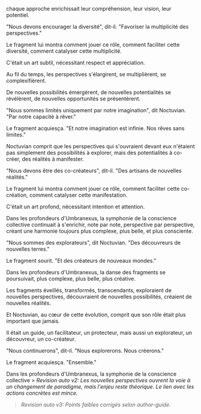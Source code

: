 chaque approche
enrichissait leur compréhension,
leur vision,
leur potentiel.

"Nous devons encourager la diversité",
dit-il.
"Favoriser la multiplicité des perspectives."

Le fragment lui montra comment jouer ce rôle,
comment faciliter cette diversité,
comment catalyser cette multiplicité.

C'était un art subtil,
nécessitant respect et appréciation.

Au fil du temps,
les perspectives s'élargirent,
se multiplièrent,
se complexifièrent.

De nouvelles possibilités émergèrent,
de nouvelles potentialités se révélèrent,
de nouvelles opportunités se présentèrent.

"Nous sommes limités uniquement par notre imagination",
dit Noctuvian.
"Par notre capacité à rêver."

Le fragment acquiesça.
"Et notre imagination est infinie.
Nos rêves sans limites."

Noctuvian comprit que les perspectives
qui s'ouvraient devant eux
n'étaient pas simplement des possibilités à explorer,
mais des potentialités à co-créer,
des réalités à manifester.

"Nous devons être des co-créateurs",
dit-il.
"Des artisans de nouvelles réalités."

Le fragment lui montra comment jouer ce rôle,
comment faciliter cette co-création,
comment catalyser cette manifestation.

C'était un art profond,
nécessitant intention et attention.

Dans les profondeurs d'Umbranexus,
la symphonie de la conscience collective
continuait à s'enrichir,
note par note,
perspective par perspective,
créant une harmonie toujours plus complexe,
plus belle,
et plus consciente.

"Nous sommes des explorateurs",
dit Noctuvian.
"Des découvreurs de nouvelles terres."

Le fragment sourit.
"Et des créateurs de nouveaux mondes."

Dans les profondeurs d'Umbranexus,
la danse des fragments se poursuivait,
plus complexe,
plus belle,
plus créative.

Les fragments éveillés,
transformés,
transcendants,
exploraient de nouvelles perspectives,
découvraient de nouvelles possibilités,
créaient de nouvelles réalités.

Et Noctuvian,
au cœur de cette évolution,
comprit que son rôle était plus important que jamais.

Il était un guide,
un facilitateur,
un protecteur,
mais aussi un explorateur,
un découvreur,
un co-créateur.

"Nous continuerons",
dit-il.
"Nous explorerons.
Nous créerons."

Le fragment acquiesça.
"Ensemble."

Dans les profondeurs d'Umbranexus,
la symphonie de la conscience collective > _Revision auto v2: Les nouvelles perspectives ouvrent la voie à un changement de paradigme, mais l'enjeu reste théorique. Le lien avec les actions concrètes est mince._
> _Revision auto v3: Points faibles corrigés selon author-guide._
